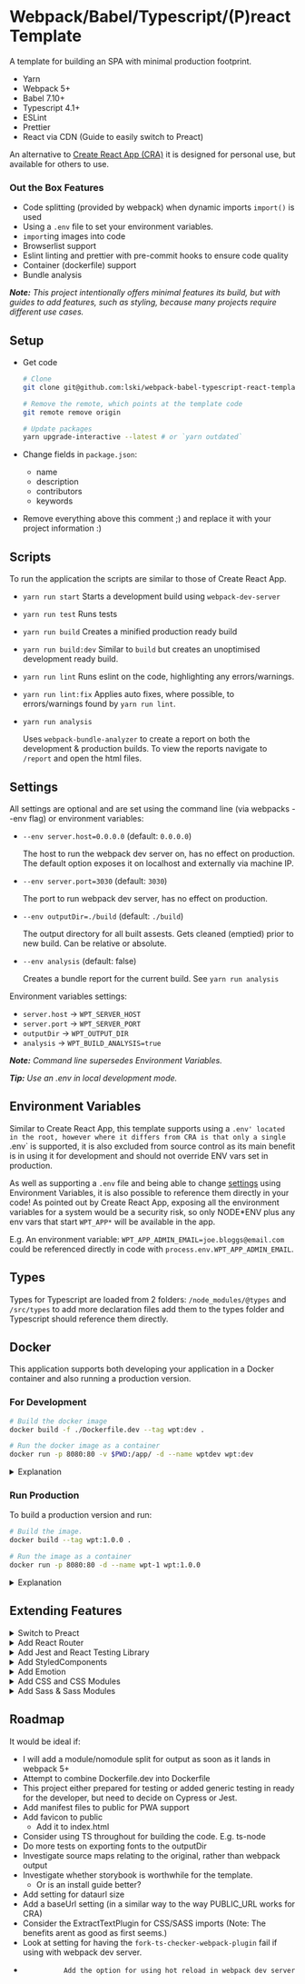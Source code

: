 # Webpack/Babel/Typescript/(P)react Template

A template for building an SPA with minimal production footprint.

-   Yarn
-   Webpack 5+
-   Babel 7.10+
-   Typescript 4.1+
-   ESLint
-   Prettier
-   React via CDN (Guide to easily switch to Preact)

An alternative to [Create React App (CRA)](https://facebook.github.io/create-react-app/) it is designed for personal use, but available for others to use.

### Out the Box Features

-   Code splitting (provided by webpack) when dynamic imports `import()` is used
-   Using a `.env` file to set your environment variables.
-   `import`ing images into code
-   Browserlist support
-   Eslint linting and prettier with pre-commit hooks to ensure code quality
-   Container (dockerfile) support
-   Bundle analysis

_**Note:** This project intentionally offers minimal features its build, but with guides to add features, such as styling, because many projects require different use cases._

## Setup

-   Get code

    ```bash
    # Clone
    git clone git@github.com:lski/webpack-babel-typescript-react-template.git

    # Remove the remote, which points at the template code
    git remote remove origin

    # Update packages
    yarn upgrade-interactive --latest # or `yarn outdated`
    ```

-   Change fields in `package.json`:

    -   name
    -   description
    -   contributors
    -   keywords

-   Remove everything above this comment ;) and replace it with your project information :)

## Scripts

To run the application the scripts are similar to those of Create React App.

-   `yarn run start` Starts a development build using `webpack-dev-server`
-   `yarn run test` Runs tests
-   `yarn run build` Creates a minified production ready build
-   `yarn run build:dev` Similar to `build` but creates an unoptimised development ready build.
-   `yarn run lint` Runs eslint on the code, highlighting any errors/warnings.
-   `yarn run lint:fix` Applies auto fixes, where possible, to errors/warnings found by `yarn run lint`.
-   `yarn run analysis`

    Uses `webpack-bundle-analyzer` to create a report on both the development & production builds. To view the reports navigate to `/report` and open the html files.

## Settings

All settings are optional and are set using the command line (via webpacks --env flag) or environment variables:

-   `--env server.host=0.0.0.0` (default: `0.0.0.0`)

    The host to run the webpack dev server on, has no effect on production. The default option exposes it on localhost and externally via machine IP.

-   `--env server.port=3030` (default: `3030`)

    The port to run webpack dev server, has no effect on production.

-   `--env outputDir=./build` (default: `./build`)

    The output directory for all built assests. Gets cleaned (emptied) prior to new build. Can be relative or absolute.

-   `--env analysis` (default: false)

    Creates a bundle report for the current build. See `yarn run analysis`

Environment variables settings:

-   `server.host` -> `WPT_SERVER_HOST`
-   `server.port` -> `WPT_SERVER_PORT`
-   `outputDir` -> `WPT_OUTPUT_DIR`
-   `analysis` -> `WPT_BUILD_ANALYSIS=true`

_**Note:** Command line supersedes Environment Variables._

_**Tip:** Use an .env in local development mode._

## Environment Variables

Similar to Create React App, this template supports using a `.env' located in the root, however where it differs from CRA is that only a single `.env` is supported, it is also excluded from source control as its main benefit is in using it for development and should not override ENV vars set in production.

As well as supporting a `.env` file and being able to change [settings](./#Settings) using Environment Variables, it is also possible to reference them directly in your code! As pointed out by Create React App, exposing all the environment variables for a system would be a security risk, so only NODE*ENV plus any env vars that start `WPT_APP*` will be available in the app.

E.g. An environment variable: `WPT_APP_ADMIN_EMAIL=joe.bloggs@email.com` could be referenced directly in code with `process.env.WPT_APP_ADMIN_EMAIL`.

## Types

Types for Typescript are loaded from 2 folders: `/node_modules/@types` and `/src/types` to add more declaration files add them to the types folder and Typescript should reference them directly.

## Docker

This application supports both developing your application in a Docker container and also running a production version.

### For Development

```bash
# Build the docker image
docker build -f ./Dockerfile.dev --tag wpt:dev .
```

```bash
# Run the docker image as a container
docker run -p 8080:80 -v $PWD:/app/ -d --name wptdev wpt:dev
```

<details>
<summary>Explanation</summary>

We build a new docker image using the `Dockerfile.dev` configuration file and tag it a name (wpt) and a version (dev) `wpt:dev` which can be anything you want and should be change to be applicable to your application. The 'dev' allows you to avoid hitting production versions on your machine.

We then create a new container and run it giving the new container a name (wptdev), which should be unique to this container.

By using the volume command `-v $PWD:/app/` we tell docker to bind the app folder in the container to our file application. Now any changes you make in the application code will fire a webpack dev server rebuild meaning the website updates!

**Tip:** You might get a conflict from an existing 'wptdev' container, if that happens it means you still have a wptdev container running and need to close it down and remove it.

```bash
# Stop (forceably) and remove the container
docker rm -f $(docker ps -aq --filter name=wptdev)
```

</details>

### Run Production

To build a production version and run:

```bash
# Build the image.
docker build --tag wpt:1.0.0 .
```

```bash
# Run the image as a container
docker run -p 8080:80 -d --name wpt-1 wpt:1.0.0
```

<details>
<summary>Explanation</summary>

We start by creating an image with a name (wpt) and version (1.0.0) that can be changed as needed Note: You should increment your version numbers as you make changes to avoid conflicts.

We create and run a container, calling it `wpt-1` from the production build `1.0.0` we created earlier. Remember that container names should be unique, so if you are going to run multiple containers then remember to change the name for each e.g. wpt-2, wpt-3, etc.

We have exposed the nginx website inside the container on port 8080 on out machine, like we did for the dev build. Make sure you dont try runnign multiple containers on the same port!

</details>

## Extending Features

<details>
<summary>Switch to Preact</summary>

Preact is a much smaller, and simplier, implementation of React and for small/medium projects just as good.

There are some limitations however, as of 10.4.1, `Suspense`/`lazy` is not fully stable yet, so requires a fallback to an `asyncComponent` implementation or the `@loadable/component` package.

You can use preact in several ways. You can use a CDN [see this github comment](https://github.com/preactjs/preact/issues/2719#issuecomment-681094811) and have it as an `external` package. It is also possible to use it as 'preact' or to use it was a drop in replacement to React, so that it can be used with React plugins e.g. React Router.

If you want to use preact as preact and not as react, then update the tsconfig.json file as shown [here](https://preactjs.com/guide/v10/typescript/). This project uses a babel toolchain to convert jsx, rather than typescript so keep it as `jsx: "preserve"` as per the instructions.

Below is a guide to add preact as a drop in for react.

-   Install `preact`

    ```bash
    yarn add preact
    yarn remove react
    ```

    _**Note:** We dont remove the `react-dom` package, because we have used aliases it wont be picked up by webpack, it tricks typescript into thinking it exists._

-   Create a new build configuration for preact to tell it to pretend to be react:

    ```js
    // .webpack/webpack.preact.cjs
    const preact = () => ({
    	resolve: {
    		alias: {
    			react: 'preact/compat',
    			'react-dom/test-utils': 'preact/test-utils',
    			'react-dom': 'preact/compat', // Must be below test-utils
    		},
    	},
    });
    ```

-   In the top level `build` function switch react config for preact

    ```js
    // webpack.config.cjs
    const preact = require('./.webpack/webpack.preact.cjs');

    // ...other code

    let config = combine(
    	base(pageTitle),
    	// react(),
    	preact()
    	// ... other configurations
    );
    ```

-   Remove (or comment out) external CDN script tags for React

    ```html
    <!-- public/index.html -->
    <!--
    <script crossorigin src="https://unpkg.com/react@17/umd/react.production.min.js"></script>
    <script crossorigin src="https://unpkg.com/react-dom@17/umd/react-dom.production.min.js"></script>
    -->
    ```

-   (Optional) Add loadable to make up for Suspense/lazy

    ```bash
    yarn add @loadable/component && yarn add @types/loadable__component -D
    ```

-   (Optional) Add the ability to use Preact DevTools

    ```js
    // Add to the top of `src/index.tsx`
    if (process.env.NODE_ENV === 'development') {
    	require('preact/debug');
    }
    ```

    _**Note:** Preact has its own dev tools extension._

</details>

<details>
<summary>Add React Router</summary>

Just install the packages to use React Router

-   Install `react-router`/`react-router-dom` along with types for Typescript

        ```bash
        yarn add react-router-dom
        yarn add -D @types/react-router @types/react-router-dom
        ```

    </details>

<details>
<summary>Add Jest and React Testing Library</summary>

This follows the [guide](https://jestjs.io/docs/en/webpack.html) on the jest website for adding it to a webpack project, as it need to handle assets that are not just typescript or javascript files. See the docs on [React testing library] to see how to use it and for a a list of additional jest matchers see the [testing-library/jest-dom](https://github.com/testing-library/jest-dom) project.

The jest library by default runs any files that are either in a `__tests__` folder or the filename finishes with `.test.ts`.

**\*NB:** See the `jest` branch for a working version with jest.\*

-   Install packages

    ```bash
    yarn add -D jest babel-jest @types/jest @testing-library/jest-dom @testing-library/react identity-obj-proxy
    ```

-   Create setup file for jest `/jest.setup.ts`

    ```js
    // Adds matchers to jest e.g. toBeInDocument()
    import '@testing-library/jest-dom';
    ```

-   Create a mock file for raw file importing e.g. images `/mocks/fileMock.ts`

    ```
    export default '';
    ```

-   Add configuration for jest to `/package.json`:

    ```json
    {
    	// ...other settings
    	"jest": {
    		"moduleNameMapper": {
    			"\\.(jpg|jpeg|png|gif|eot|otf|webp|svg|ttf|woff|woff2|mp4|webm|wav|mp3|m4a|aac|oga)$": "<rootDir>/mocks/fileMock.ts",
    			"\\.(css|less|scss)$": "identity-obj-proxy"
    		},
    		"setupFilesAfterEnv": ["<rootDir>/jest.setup.ts"]
    	}
    }
    ```

    We are doing 3 things here:

    -   First we tell jest when it hits a raw file, like an image file, to instead use `fileMock.ts`, which just returns an empty string as normally webpack would be returning a string that can be used in a 'src' parameter and this allows jest to not worry about parsing it.
    -   Second, we use the package `identity-obj-proxy` for any css (sass or less) files. As css/sass/less modules normally return objects with class names, identity-obj-proxy allows us to fake those objects. `identity-obj-proxy` is not strictly needed for this, but its super lightweight and only included in tests.
    -   Third are are creating a 'setup' file that jest will run after the environment is setup, so that we can add the matchers from testing-library/jest-dom to jests expect function.

-   Update the `test` script in `/package.json`. Swap `"test": "echo \"Error: no test specified\" && exit 1"` with `"test": "jest"`

-   Update `Dockerfile` to run tests on build prior to production:

    ```Dockerfile
    # ...Other commands

    # Run test and abort on error
    RUN yarn run test

    # Build the app
    RUN yarn run build
    ```

-   (Optional) Create a test file to test App is loading correctly:

    ```js
    import React from 'react';
    import App from './App';
    import { render, screen, cleanup, fireEvent } from '@testing-library/react';

    afterEach(cleanup);

    test('App loads with correct text on button', () => {
    	render(<App />);
    	const element = screen.getByText(/click me/i);
    	expect(element).toBeInTheDocument();
    });

    test('Clicking button changes text', () => {
    	render(<App />);
    	const element = screen.getByText(/click me/i);

    	fireEvent.click(element);

    	expect(element.textContent).toMatch(/clicked/i);
    });
    ```

</details>

<details>
<summary>Add StyledComponents</summary>

Styled Components are great as they enable putting real css in the same file as the Components they are used with.

In reality they dont require a build step, but adding the plugin is recommended as it makes Components easier to see in DevTools.

_**Note:** `node-sass` is not required for styled-components or emotion._

-   Install Styled Components

    ```bash
    yarn add styled-components
    yarn add @types/styled-components -D
    ```

-   To fix a long standing bug in `@types/styled-components` add a `.yarnclean` file:

    ```env
    @types/react-native
    ```

-   (Optional but recommended) Add plugin to help with correctly named components in DevTools:

        The plugin offers quite a few benefits, such as minification and help with debugging [see the website](https://styled-components.com/docs/tooling#babel-plugin) for more details and options.

        ```bash
        yarn add babel-plugin-styled-components -D
        ```

        ```js
        // babel.config.js
        {
            // other settings
            "plugins": [
                // other plugins
                "babel-plugin-styled-components"
            ]
        }
        ```

        _**Note:** Avoid the plugin `typescript-plugin-styled-components` it seems more obvious than `babel-plugin-styled-components` but we are using babel to transpile the typescript, not ts-loader, so it is not applicable._

    </details>

<details>
<summary>Add Emotion</summary>

Emotion is very similar to Styled Components, with different trade offs, like it has support for React's concurrency, it also has opt-in for different usages (e.g. css prop or styled) so a smaller footprint and has better TypeScript support. But on the negative still has the component tree of death that styled-components has removed.

-   Install emotion:

    ```bash
    yarn add @emotion/react
    yarn add -D @emotion/babel-plugin
    ```

-   (Optional) Install styled

    ```bash
    yarn add @emotion/styled
    ```

-   Add emotion to `babel.config.js`

    ```json
    {
    	"presets": [
    		//other presets
    		[
    			"@babel/preset-react",
    			{
    				"runtime": "automatic",
    				"importSource": "@emotion/react"
    			}
    		],
    		"@emotion/babel-preset-css-prop"
    	],
    	"plugins": [
    		"emotion"
    		// other plugins
    	]
    }
    ```

    _**NB**: Here we not only add the emotion plugin to babel, but we update the `@babel/preset-react` to tell it to handle emotions `jsx()` function rather than react (or preact) version of `jsx()` to support the `css` prop in components._

-   Tell Typescript about the change of jsx function:

    ```json
    {
    	"compilerOptions": {
    		// ...
    		"jsx": "react-jsx",
    		"jsxImportSource": "@emotion/react"
    		// ...
    	}
    }
    ```

References for emotion:

-   https://emotion.sh/docs/css-prop##babel-preset
-   https://emotion.sh/docs/typescript
-   https://www.typescriptlang.org/tsconfig#jsxImportSource

</details>

<details>
<summary>Add CSS and CSS Modules</summary>

To be able to import CSS files directly into your code and to take advantage of CSS Modules:

-   Install dependencies
-   Add config section for css
-   Add config section to the pipeline

You can then use `.css` and `.module.css` files to your projects and they will be imported.

-   Install dependencies:

    ```bash
    yarn add -D css-loader typings-for-css-modules-loader style-loader @teamsupercell/typings-for-css-modules-loader
    ```

-   Create a new build file for css `./webpack/webpack.css.js`:
    ```js
    // ./webpack/webpack.css.js
    const css = () => ({
    	plugins: [
    		// WatchIgnorePlugin currently only used only to prevent '--watch' being slow when using   Sass/CSS Modules, remove if not needed
    		new WatchIgnorePlugin({ paths: [/css\.d\.ts$/] }),
    	],
    	module: {
    		rules: [
    			// Handles css style modules, requires an extension of ***.module.scss
    			{
    				exclude: [/node_modules/],
    				test: /\.module.css$/,
    				use: [
    					'style-loader',
    					'@teamsupercell/typings-for-css-modules-loader',
    					{
    						loader: 'css-loader',
    						options: {
    							modules: {
    								localIdentName: '[name]__[local]--[hash:base64:5]',
    								exportLocalsConvention: 'camelCase',
    							},
    						},
    					},
    				],
    			},
    			// Handles none module css files
    			{
    				exclude: [/node_modules/],
    				test: /(?<!\.module)\.css$/,
    				use: [
    					'style-loader',
    					'@teamsupercell/typings-for-css-modules-loader',
    					{
    						loader: 'css-loader',
    						options: {
    							modules: {
    								exportLocalsConvention: 'camelCase',
    							},
    						},
    					},
    				],
    			},
    		],
    	},
    });
    ```
-   Add that config to the top level build function pipeline:

    ```js
    // webpack.config.cjs
    const css = require('./.webpack/webpack.css.cjs');

    // ...other code

    let config = combine(
    	base(pageTitle),
    	// other configurations
    	css()
    );
    ```

_**Note:** Generally we would exclude auto generated files from git in the `.gitignore` file. However on 'first build' types for the css modules files are not created by the plugin until after the build, meaning it will possibly fail in CI builds, so its not recommended._

</details>

<details>
<summary>Add Sass & Sass Modules</summary>

Similar to the steps to add CSS files directly to be able to import CSS files directly into your code and to take advantage of SASS Modules:

-   Install dependencies
-   Add config section for css
-   Add config section to the pipeline

You can then use `.scss` and `.module.scss` files to your projects and they will be imported.

-   Install dependencies:

    ```bash
    yarn add -D css-loader typings-for-css-modules-loader style-loader @teamsupercell/typings-for-css-modules-loader node-sass sass-loader
    ```

-   Create a new build file for sass `./webpack/webpack.sass.js`:
    ```js
    // ./webpack/webpack.sass.js
    const sass = () => ({
    	plugins: [
    		// WatchIgnorePlugin currently only used only to prevent '--watch' being slow when using   Sass/CSS Modules, remove if not needed
    		new WatchIgnorePlugin({ paths: [/scss\.d\.ts$/] }),
    	],
    	module: {
    		rules: [
    			// Handles sass modules, requires an extension of ***.module.scss
    			{
    				exclude: [/node_modules/],
    				test: /\.module.scss$/,
    				use: [
    					'style-loader',
    					'@teamsupercell/typings-for-css-modules-loader',
    					{
    						loader: 'css-loader',
    						options: {
    							modules: {
    								localIdentName: '[name]__[local]--[hash:base64:5]',
    								exportLocalsConvention: 'camelCase',
    							},
    						},
    					},
    					'sass-loader',
    				],
    			},
    			// Handles none module scss files
    			{
    				exclude: [/node_modules/],
    				test: /(?<!\.module)\.scss$/,
    				use: [
    					'style-loader',
    					'@teamsupercell/typings-for-css-modules-loader',
    					{
    						loader: 'css-loader',
    						options: {
    							modules: {
    								exportLocalsConvention: 'camelCase',
    							},
    						},
    					},
    					'sass-loader',
    				],
    			},
    		],
    	},
    });
    ```
-   Add that config to the top level build function pipeline:

    ```js
    // webpack.config.cjs
    const css = require('./.webpack/webpack.sass.cjs');

    // ...other code

    let config = combine(
    	base(pageTitle),
    	// other configurations
    	sass()
    );
    ```

_**Note:** Generally we would exclude auto generated files from git in the `.gitignore` file. However on 'first build' types for the css modules files are not created by the plugin until after the build, meaning it will possibly fail in CI builds, so its not recommended._

</details>

## Roadmap

It would be ideal if:

-   I will add a module/nomodule split for output as soon as it lands in webpack 5+
-   Attempt to combine Dockerfile.dev into Dockerfile
-   This project either prepared for testing or added generic testing in ready for the developer, but need to decide on Cypress or Jest.
-   Add manifest files to public for PWA support
-   Add favicon to public
    -   Add it to index.html
-   Consider using TS throughout for building the code. E.g. ts-node
-   Do more tests on exporting fonts to the outputDir
-   Investigate source maps relating to the original, rather than webpack output
-   Investigate whether storybook is worthwhile for the template.
    -   Or is an install guide better?
-   Add setting for dataurl size
-   Add a baseUrl setting (in a similar way to the way PUBLIC_URL works for CRA)
-   Consider the ExtractTextPlugin for CSS/SASS imports (Note: The benefits arent as good as first seems.)
-   Look at setting for having the `fork-ts-checker-webpack-plugin` fail if using with webpack dev server.
-               Add the option for using hot reload in webpack dev server
